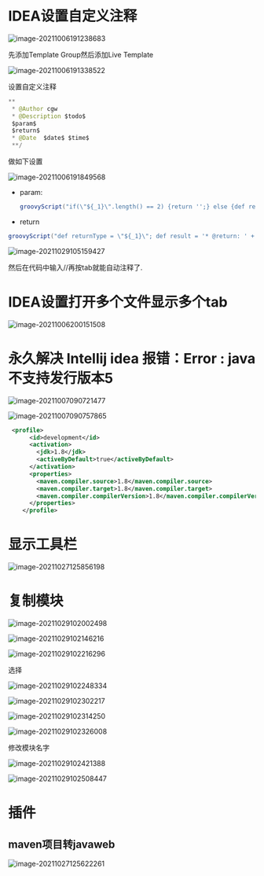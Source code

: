 # IDEA设置自定义注释

![image-20211006191238683](./img/image-20211006191238683.png)

先添加Template Group然后添加Live Template

![image-20211006191338522](./img/image-20211006191338522.png)

设置自定义注释

```java
**
 * @Author cgw
 * @Description $todo$
 $param$
 $return$
 * @Date  $date$ $time$
 **/
```

做如下设置

![image-20211006191849568](img/image-20211006191849568.png)

+ param:

  ```java
  groovyScript("if(\"${_1}\".length() == 2) {return '';} else {def result=''; def params=\"${_1}\".replaceAll('[\\\\[|\\\\]|\\\\s]', '').split(',').toList();for(i = 0; i < params.size(); i++) {if(i==0){result+='* @param ' + params[i] + ': '}else{result+='\\n' + ' * @param ' + params[i] + ': '}}; return result;}", methodParameters()); 
  ```

+ return

```java
groovyScript("def returnType = \"${_1}\"; def result = '* @return: ' + returnType; return result;", methodReturnType()); 
```

![image-20211029105159427](IDEA设置自定义注释.assets/image-20211029105159427.png)

然后在代码中输入//再按tab就能自动注释了.

# IDEA设置打开多个文件显示多个tab

![image-20211006200151508](img/image-20211006200151508.png)

# 永久解决 Intellij idea 报错：Error : java 不支持发行版本5

![image-20211007090721477](img/image-20211007090721477.png)

![image-20211007090757865](img/image-20211007090757865.png)

```xml
 <profile>
      <id>development</id>
      <activation>
        <jdk>1.8</jdk>
        <activeByDefault>true</activeByDefault>
      </activation>
      <properties>
        <maven.compiler.source>1.8</maven.compiler.source>
        <maven.compiler.target>1.8</maven.compiler.target>
        <maven.compiler.compilerVersion>1.8</maven.compiler.compilerVersion>
      </properties>
    </profile>
```

# 显示工具栏

![image-20211027125856198](IDEA设置自定义注释.assets/image-20211027125856198.png)



# 复制模块

![image-20211029102002498](IDEA设置自定义注释.assets/image-20211029102002498.png)

![image-20211029102146216](IDEA设置自定义注释.assets/image-20211029102146216.png)



![image-20211029102216296](IDEA设置自定义注释.assets/image-20211029102216296.png)



选择

![image-20211029102248334](IDEA设置自定义注释.assets/image-20211029102248334.png)

![image-20211029102302217](IDEA设置自定义注释.assets/image-20211029102302217.png)

![image-20211029102314250](IDEA设置自定义注释.assets/image-20211029102314250.png)

![image-20211029102326008](IDEA设置自定义注释.assets/image-20211029102326008.png)



修改模块名字

![image-20211029102421388](IDEA设置自定义注释.assets/image-20211029102421388.png)

![image-20211029102508447](IDEA设置自定义注释.assets/image-20211029102508447.png)



# 插件

## maven项目转javaweb

![image-20211027125622261](IDEA设置自定义注释.assets/image-20211027125622261.png)

